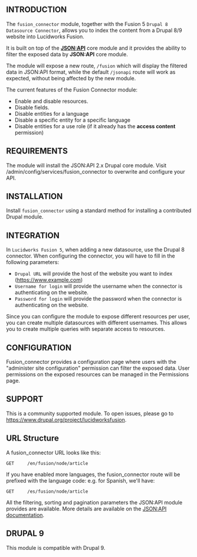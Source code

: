 ## INTRODUCTION

The `fusion_connector` module, together with the Fusion 5 `Drupal 8 Datasource Connector`, allows you to index the content from a
Drupal 8/9 website into Lucidworks Fusion.

It is built on top of the [**JSON:API**](https://www.drupal.org/project/jsonapi) core module and it provides the
ability to filter the exposed data by **JSON:API** core module.

The module will expose a new route, `/fusion` which will display the filtered data in JSON:API format, while
the default `/jsonapi` route will work as expected, without being affected by the new module.

The current features of the Fusion Connector module:

 * Enable and disable resources.
 * Disable fields.
 * Disable entities for a language
 * Disable a specific entity for a specific language
 * Disable entities for a use role (if it already has the **access content** permission)

## REQUIREMENTS

The module will install the JSON:API 2.x Drupal core module.
Visit /admin/config/services/fusion_connector to overwrite and configure your API.

## INSTALLATION

Install `fusion_connector` using a standard method for installing a contributed Drupal module.

## INTEGRATION

In `Lucidworks Fusion 5`, when adding a new datasource, use the Drupal 8 connector.
When configuring the connector, you will have to fill in the following parameters:

- `Drupal URL` will provide the host of the website you want to index (https://www.example.com)
- `Username for login` will provide the username when the connector is authenticating on the website.
- `Password for login` will provide the password when the connector is authenticating on the website.

Since you can configure the module to expose different resources per user, you can create multiple datasources with
different usernames. This allows you to create multiple queries with separate access to resources.


## CONFIGURATION

Fusion_connector provides a configuration page where users with the "administer site configuration" permission can
filter the exposed data.
User permissions on the exposed resources can be managed in the Permissions page.

## SUPPORT

This is a community supported module. To open issues, please go to https://www.drupal.org/project/lucidworksfusion.

## URL Structure

A fusion_connector URL looks like this:

```
GET     /en/fusion/node/article
```

If you have enabled more languages, the fusion_connector route will be prefixed with the language code:
e.g. for Spanish, we'll have:

```
GET     /es/fusion/node/article
```

All the filtering, sorting and pagination parameters the JSON:API module provides are available. More details are
available on the [JSON:API documentation](https://www.drupal.org/docs/core-modules-and-themes/core-modules/jsonapi-module/jsonapi).

## DRUPAL 9

This module is compatible with Drupal 9.
